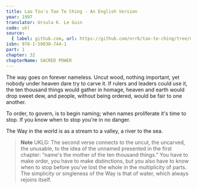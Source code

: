 ```yaml
---
title: Lao Tzu's Tao Te Ching - An English Version
year: 1997
translator: Ursula K. Le Guin
code: ukl
source:
  { label: github.com, url: https://github.com/nrrb/tao-te-ching/tree/master }
isbn: 978-1-59030-744-1
part: 1
chapter: 32
chapterName: SACRED POWER
---
```


The way goes on forever nameless.
Uncut wood, nothing important,
yet nobody under heaven
dare try to carve it.
If rulers and leaders could use it,
the ten thousand things
would gather in homage,
heaven and earth would drop sweet dew,
and people, without being ordered,
would be fair to one another.

To order, to govern,
is to begin naming;
when names proliferate
it's time to stop.
If you know when to stop
you're in no danger.

The Way in the world
is as a stream to a valley,
a river to the sea.

> **Note** UKLG: The second verse connects to the uncut, the uncarved, the unusable, to the idea of the unnamed presented in the first chapter: “name's the mother of the ten thousand things.” You have to make order, you have to make distinctions, but you also have to know when to stop before you've lost the whole in the multiplicity of parts. The simplicity or singleness of the Way is that of water, which always rejoins itself.
